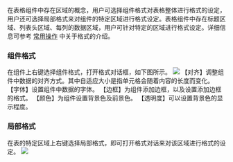 在表格组件中存在区域的概念，用户可选择组件格式对表格整体进行格式的设定，用户还可选择局部格式来对组件的特定区域进行格式设定。表格组件中存在标题区域、列表头区域、每列的数据区域，用户可针对特定的区域进行格式设定。详细信息可参考 [常用操作]() 中关于格式的介绍。
### 组件格式
在组件上右键选择组件格式，打开格式对话框，如下图所示。
![](http://imgcache.tcecqpoc.fsphere.cn/image/mc.qcloudimg.com/static/img/158820e7f4bffd1b73afd7c9ee0456fa/image.png)
【对齐】调整组件中数据的对齐方式。其中自适应大小是指单元格会随着内容的长度而变化。
【字体】设置组件中数据的字体。
【边框】为组件添加边框，以及设置添加边框的格式。
【颜色】为组件设置背景色及前景色。
【透明度】可以设置背景色的显示程度。
### 局部格式
在表的特定区域上右键选择局部格式，即可打开格式对话来对该区域进行格式的设定。
![](http://imgcache.tcecqpoc.fsphere.cn/image/mc.qcloudimg.com/static/img/f7b736c7eab7ee85ad12494fbf6fab3f/image.png)
